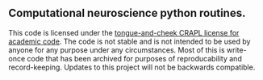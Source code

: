 ## Computational neuroscience python routines. 


This code is licensed under the [tongue-and-cheek CRAPL license for academic code](http://matt.might.net/articles/crapl/CRAPL-LICENSE.txt). The code is not stable and is not intended to be used by anyone for any purpose under any circumstances. Most of this is write-once code that has been archived for purposes of reproducability and record-keeping. Updates to this project will not be backwards compatible. 
